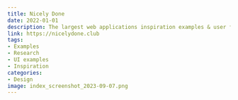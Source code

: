 ```yaml
---
title: Nicely Done
date: 2022-01-01
description: The largest web applications inspiration examples & user flows library. Save hours of research by browsing 34,800+ screen examples from web applications.
link: https://nicelydone.club
tags: 
- Examples
- Research
- UI examples
- Inspiration
categories:
- Design
image: index_screenshot_2023-09-07.png
---
```

